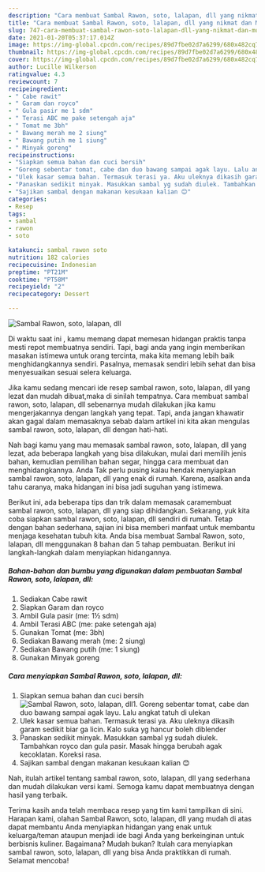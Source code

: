 ```yaml
---
description: "Cara membuat Sambal Rawon, soto, lalapan, dll yang nikmat dan Mudah Dibuat"
title: "Cara membuat Sambal Rawon, soto, lalapan, dll yang nikmat dan Mudah Dibuat"
slug: 747-cara-membuat-sambal-rawon-soto-lalapan-dll-yang-nikmat-dan-mudah-dibuat
date: 2021-01-20T05:37:17.014Z
image: https://img-global.cpcdn.com/recipes/89d7fbe02d7a6299/680x482cq70/sambal-rawon-soto-lalapan-dll-foto-resep-utama.jpg
thumbnail: https://img-global.cpcdn.com/recipes/89d7fbe02d7a6299/680x482cq70/sambal-rawon-soto-lalapan-dll-foto-resep-utama.jpg
cover: https://img-global.cpcdn.com/recipes/89d7fbe02d7a6299/680x482cq70/sambal-rawon-soto-lalapan-dll-foto-resep-utama.jpg
author: Lucille Wilkerson
ratingvalue: 4.3
reviewcount: 7
recipeingredient:
- " Cabe rawit"
- " Garam dan royco"
- " Gula pasir me 1 sdm"
- " Terasi ABC me pake setengah aja"
- " Tomat me 3bh"
- " Bawang merah me 2 siung"
- " Bawang putih me 1 siung"
- " Minyak goreng"
recipeinstructions:
- "Siapkan semua bahan dan cuci bersih"
- "Goreng sebentar tomat, cabe dan duo bawang sampai agak layu. Lalu angkat tatuh di ulekan"
- "Ulek kasar semua bahan. Termasuk terasi ya. Aku uleknya dikasih garam sedikit biar ga licin. Kalo suka yg hancur boleh diblender"
- "Panaskan sedikit minyak. Masukkan sambal yg sudah diulek. Tambahkan royco dan gula pasir. Masak hingga berubah agak kecoklatan. Koreksi rasa."
- "Sajikan sambal dengan makanan kesukaan kalian 😊"
categories:
- Resep
tags:
- sambal
- rawon
- soto

katakunci: sambal rawon soto 
nutrition: 182 calories
recipecuisine: Indonesian
preptime: "PT21M"
cooktime: "PT58M"
recipeyield: "2"
recipecategory: Dessert

---
```



![Sambal Rawon, soto, lalapan, dll](https://img-global.cpcdn.com/recipes/89d7fbe02d7a6299/680x482cq70/sambal-rawon-soto-lalapan-dll-foto-resep-utama.jpg)

Di waktu  saat ini , kamu memang dapat memesan hidangan praktis tanpa mesti repot membuatnya sendiri. Tapi, bagi anda yang ingin memberikan masakan istimewa untuk orang tercinta, maka kita memang lebih baik menghidangkannya sendiri. Pasalnya, memasak sendiri lebih sehat dan bisa menyesuaikan sesuai selera keluarga.

Jika kamu sedang mencari ide resep sambal rawon, soto, lalapan, dll yang lezat dan mudah dibuat,maka di sinilah tempatnya. Cara membuat sambal rawon, soto, lalapan, dll  sebenarnya mudah dilakukan jika kamu mengerjakannya dengan langkah yang tepat. Tapi, anda jangan khawatir akan gagal dalam memasaknya 
sebab dalam artikel ini kita akan mengulas sambal rawon, soto, lalapan, dll dengan hati-hati.  



Nah bagi kamu yang mau memasak sambal rawon, soto, lalapan, dll yang lezat, ada beberapa langkah yang bisa dilakukan, mulai dari memilih jenis bahan, kemudian pemilihan bahan segar, hingga cara membuat dan menghidangkannya. Anda Tak perlu pusing kalau hendak menyiapkan sambal rawon, soto, lalapan, dll yang enak di rumah. Karena, asalkan anda  tahu caranya, maka hidangan ini bisa jadi suguhan yang istimewa.

Berikut ini, ada beberapa tips dan trik dalam memasak caramembuat sambal rawon, soto, lalapan, dll yang siap dihidangkan. Sekarang, yuk kita coba siapkan sambal rawon, soto, lalapan, dll sendiri di rumah. Tetap dengan bahan sederhana, sajian ini bisa memberi manfaat untuk membantu menjaga kesehatan tubuh kita. Anda bisa membuat Sambal Rawon, soto, lalapan, dll menggunakan 8 bahan dan 5 tahap pembuatan. Berikut ini langkah-langkah dalam menyiapkan hidangannya.

<!--inarticleads1-->

##### Bahan-bahan dan bumbu yang digunakan dalam pembuatan Sambal Rawon, soto, lalapan, dll:

1. Sediakan  Cabe rawit
1. Siapkan  Garam dan royco
1. Ambil  Gula pasir (me: 1½ sdm)
1. Ambil  Terasi ABC (me: pake setengah aja)
1. Gunakan  Tomat (me: 3bh)
1. Sediakan  Bawang merah (me: 2 siung)
1. Sediakan  Bawang putih (me: 1 siung)
1. Gunakan  Minyak goreng




<!--inarticleads2-->

##### Cara menyiapkan Sambal Rawon, soto, lalapan, dll:

1. Siapkan semua bahan dan cuci bersih
<img src="https://img-global.cpcdn.com/steps/fb17fe8d57b24bde/160x128cq70/sambal-rawon-soto-lalapan-dll-langkah-memasak-1-foto.jpg" alt="Sambal Rawon, soto, lalapan, dll">1. Goreng sebentar tomat, cabe dan duo bawang sampai agak layu. Lalu angkat tatuh di ulekan
1. Ulek kasar semua bahan. Termasuk terasi ya. Aku uleknya dikasih garam sedikit biar ga licin. Kalo suka yg hancur boleh diblender
1. Panaskan sedikit minyak. Masukkan sambal yg sudah diulek. Tambahkan royco dan gula pasir. Masak hingga berubah agak kecoklatan. Koreksi rasa.
1. Sajikan sambal dengan makanan kesukaan kalian 😊




Nah, itulah artikel tentang  sambal rawon, soto, lalapan, dll  yang sederhana dan mudah dilakukan versi kami. Semoga kamu dapat membuatnya dengan hasil yang terbaik. 

Terima kasih anda telah membaca resep yang tim kami tampilkan di sini. Harapan kami, olahan  Sambal Rawon, soto, lalapan, dll yang mudah di atas dapat membantu Anda menyiapkan hidangan yang enak untuk keluarga/teman ataupun menjadi ide bagi Anda yang berkeinginan untuk berbisnis kuliner. Bagaimana? Mudah bukan? Itulah cara menyiapkan sambal rawon, soto, lalapan, dll yang bisa Anda praktikkan di rumah. Selamat mencoba!

